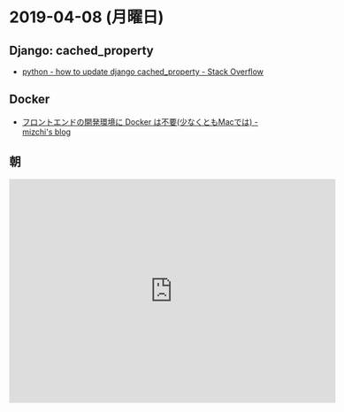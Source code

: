 # 2019-04-08 (月曜日)

## Django: cached_property

- [python - how to update django cached_property - Stack Overflow](https://stackoverflow.com/questions/43039188/how-to-update-django-cached-property/43041108)

## Docker

- [フロントエンドの開発環境に Docker は不要(少なくともMacでは) - mizchi's blog](https://mizchi.hatenablog.com/entry/2019/04/07/074634)


## 朝

<iframe height='405' width='590' frameborder='0' allowtransparency='true' scrolling='no' src='https://www.strava.com/activities/2274276495/embed/5156b75c0485b364b13adf21a1c7acee0da9ac6c'></iframe>
